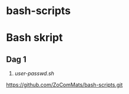 # bash-scripts

# Bash skript

## Dag 1

1. _*user-passwd.sh*_



https://github.com/ZoComMats/bash-scripts.git

